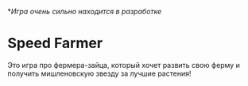 **Игра очень сильно находится в разработке*
# Speed Farmer
Это игра про фермера-зайца, который хочет развить свою ферму и получить мишленовскую звезду за лучшие растения!
